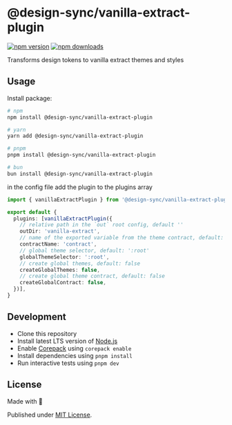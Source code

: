 # @design-sync/vanilla-extract-plugin

[![npm version][npm-version-src]][npm-version-href]
[![npm downloads][npm-downloads-src]][npm-downloads-href]
<!-- [![bundle][bundle-src]][bundle-href]
[![Codecov][codecov-src]][codecov-href] -->


Transforms design tokens to vanilla extract themes and styles

## Usage

Install package:

```sh
# npm
npm install @design-sync/vanilla-extract-plugin

# yarn
yarn add @design-sync/vanilla-extract-plugin

# pnpm
pnpm install @design-sync/vanilla-extract-plugin

# bun
bun install @design-sync/vanilla-extract-plugin
```

in the config file add the plugin to the plugins array

```ts
import { vanillaExtractPlugin } from '@design-sync/vanilla-extract-plugin'

export default {
  plugins: [vanillaExtractPlugin({
    // relative path in the `out` root config, default ''
    outDir: 'vanilla-extract',
    // name of the exported variable from the theme contract, default: 'contract'
    contractName: 'contract',
    // global theme selector, default: ':root'
    globalThemeSelector: ':root',
    // create global themes, default: false
    createGlobalThemes: false,
    // create global theme contract, default: false
    createGlobalContract: false,
  })],
}
```


## Development

- Clone this repository
- Install latest LTS version of [Node.js](https://nodejs.org/en/)
- Enable [Corepack](https://github.com/nodejs/corepack) using `corepack enable`
- Install dependencies using `pnpm install`
- Run interactive tests using `pnpm dev`

## License

Made with 💛

Published under [MIT License](./LICENSE).

<!-- Badges -->

[npm-version-src]: https://img.shields.io/npm/v/@design-sync/vanilla-extract-plugin?style=flat&colorA=18181B&colorB=F0DB4F
[npm-version-href]: https://npmjs.com/package/@design-sync/vanilla-extract-plugin
[npm-downloads-src]: https://img.shields.io/npm/dm/@design-sync/vanilla-extract-plugin?style=flat&colorA=18181B&colorB=F0DB4F
[npm-downloads-href]: https://npmjs.com/package/@design-sync/vanilla-extract-plugin
<!-- [codecov-src]: https://img.shields.io/codecov/c/gh/unjs/@design-sync/vanilla-extract-plugin/main?style=flat&colorA=18181B&colorB=F0DB4F
[codecov-href]: https://codecov.io/gh/unjs/@design-sync/vanilla-extract-plugin
[bundle-src]: https://img.shields.io/bundlephobia/minzip/@design-sync/vanilla-extract-plugin?style=flat&colorA=18181B&colorB=F0DB4F
[bundle-href]: https://bundlephobia.com/result?p=@design-sync/vanilla-extract-plugin -->
